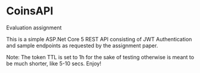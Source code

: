# CoinsAPI
Evaluation assignment

This is a simple ASP.Net Core 5 REST API consisting of JWT Authentication and sample endpoints as requested by the assignment paper.

Note: The token TTL is set to 1h for the sake of testing otherwise is meant to be much shorter, like 5-10 secs. Enjoy!
